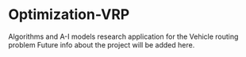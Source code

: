 # Optimization-VRP
Algorithms and A-I models research application for the Vehicle routing problem
Future info about the project will be added here.
